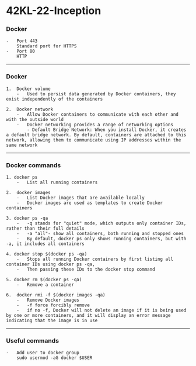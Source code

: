 
# 42KL-22-Inception

### Docker
    -   Port 443
        Standard port for HTTPS
    -   Port 80
        HTTP
---
### Docker 
    1.  Docker volume
        -   Used to persist data generated by Docker containers, they exist independently of the containers

    2.  Docker network
        -   Allow Docker containers to communicate with each other and with the outside world
        -   Docker networking provides a range of networking options
            - Default Bridge Network: When you install Docker, it creates a default bridge network. By default, containers are attached to this network, allowing them to communicate using IP addresses within the same network
____

### Docker commands
    1. docker ps
        -   List all running containers

    2.  docker images
        -   List Docker images that are available locally
        -   Docker images are used as templates to create Docker containers
  
    3. docker ps -qa
        -   -q stands for "quiet" mode, which outputs only container IDs, rather than their full details
        -   -a "all"- show all containers, both running and stopped ones
        -   By default, docker ps only shows running containers, but with -a, it includes all containers
  
    4. docker stop $(docker ps -qa)
        -   Stops all running Docker containers by first listing all container IDs using docker ps -qa,
        -   Then passing these IDs to the docker stop command
    
    5. docker rm $(docker ps -qa)
        -   Remove a container
    
    6.  docker rmi -f $(docker images -qa)
        -   Remove Docker images
        -   -f force forcibly remove
        -   if no -f, Docker will not delete an image if it is being used by one or more containers, and it will display an error message indicating that the image is in use

___

### Useful commands

    -   Add user to docker group
        sudo usermod -aG docker $USER
